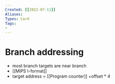 ```yaml
---
Created: [[2022-07-11]]
Aliases: 
Types: Card
Tags: 
- 
---
```

# Branch addressing
- most branch targets are near branch
- [[MIPS I-format]]
- target address = [[Program counter]] +offset * 4